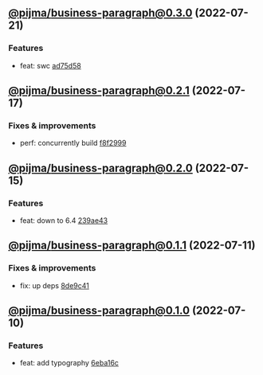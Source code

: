 ## [@pijma/business-paragraph@0.3.0](https://github.com/qiwi/pijma-business/compare/2022.7.17-pijma.business-paragraph.0.2.1-f0...2022.7.21-pijma.business-paragraph.0.3.0-f0) (2022-07-21)

### Features
* feat: swc [ad75d58](https://github.com/qiwi/pijma-business/commit/ad75d5882b8e4b1f6f187a995be22cb379a9fe68)

## [@pijma/business-paragraph@0.2.1](https://github.com/qiwi/pijma-business/compare/2022.7.15-pijma.business-paragraph.0.2.0-f0...2022.7.17-pijma.business-paragraph.0.2.1-f0) (2022-07-17)

### Fixes & improvements
* perf: concurrently build [f8f2999](https://github.com/qiwi/pijma-business/commit/f8f299922c9d0f997fcc2aafed095e2d8491bce2)

## [@pijma/business-paragraph@0.2.0](https://github.com/qiwi/pijma-business/compare/2022.7.11-pijma.business-paragraph.0.1.1-f0...2022.7.15-pijma.business-paragraph.0.2.0-f0) (2022-07-15)

### Features
* feat: down to 6.4 [239ae43](https://github.com/qiwi/pijma-business/commit/239ae43f8743bbf0d4d2ac5c65f13b462bf832c9)

## [@pijma/business-paragraph@0.1.1](https://github.com/qiwi/pijma-business/compare/2022.7.10-pijma.business-paragraph.0.1.0-f0...2022.7.11-pijma.business-paragraph.0.1.1-f0) (2022-07-11)

### Fixes & improvements
* fix: up deps [8de9c41](https://github.com/qiwi/pijma-business/commit/8de9c418fcc3c850f99d684bfa9c85fe41e5fe1c)

## [@pijma/business-paragraph@0.1.0](https://github.com/qiwi/pijma-business/compare/undefined...2022.7.10-pijma.business-paragraph.0.1.0-f0) (2022-07-10)

### Features
* feat: add typography [6eba16c](https://github.com/qiwi/pijma-business/commit/6eba16c8c152c586ed107b627d6b1bfc0409bb88)
